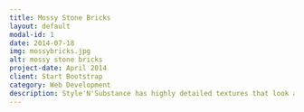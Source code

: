 ```yaml
---
title: Mossy Stone Bricks
layout: default
modal-id: 1
date: 2014-07-18
img: mossybricks.jpg
alt: mossy stone bricks
project-date: April 2014
client: Start Bootstrap
category: Web Development
description: Style'N'Substance has highly detailed textures that look amazing.
---
```

